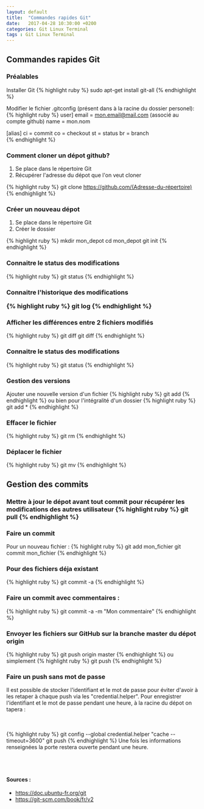 ```yaml
---
layout: default
title:  "Commandes rapides Git"
date:   2017-04-28 10:30:00 +0200
categories: Git Linux Terminal 
tags : Git Linux Terminal 
---
```


<h2>Commandes rapides Git </h2>

<h3> Préalables </h3>
Installer Git
{% highlight ruby %}
sudo apt-get install git-all
{% endhighlight %}

Modifier le fichier .gitconfig (présent dans à la racine du dossier personel):
{% highlight ruby %}
user] 
    email = mon.email@mail.com (associé au compte github)
    name = mon.nom 

 [alias] 
    ci = commit 
    co = checkout 
    st = status 
    br = branch  
{% endhighlight %}


<h3>Comment cloner un dépot github?</h3>

1. Se place dans le répertoire Git
2. Récupérer l'adresse du dépot que l'on veut cloner

{% highlight ruby %}
git clone https://github.com/(Adresse-du-répertoire)
{% endhighlight %}


<h3>Créer un nouveau dépot</h3>

1. Se place dans le répertoire Git
2. Créer le dossier

{% highlight ruby %}
mkdir mon_depot
cd mon_depot
git init
{% endhighlight %}




<h3>Connaitre le status des modifications</h3>

{% highlight ruby %}
git status
{% endhighlight %}

<h3>Connaitre l'historique des modifications

{% highlight ruby %}
git log
{% endhighlight %}


<h3>Afficher les différences entre 2 fichiers modifiés</h3>

{% highlight ruby %}
git diff
git diff <commit1> <commit2>
{% endhighlight %}

<h3>Connaitre le status des modifications</h3>

{% highlight ruby %}
git status
{% endhighlight %}

<h3>Gestion des versions</h3>
Ajouter une nouvelle version d'un fichier
{% highlight ruby %}
git add <mon_fichier_ou_dossier>
{% endhighlight %}
ou bien pour l'intégralité d'un dossier
{% highlight ruby %}
git add *
{% endhighlight %}

<h3>Effacer le fichier</h3>
{% highlight ruby %}
git rm <mon_fichier>
{% endhighlight %}


<h3>Déplacer le fichier</h3>
{% highlight ruby %}
git mv <mom_fichier> <nouvelle_destination>
{% endhighlight %}

<h2>Gestion des commits</h2>

<h3>Mettre à jour le dépot avant tout commit pour récupérer les modifications des autres utilisateur
{% highlight ruby %}
git pull
{% endhighlight %}

<h3>Faire un commit</h3>
Pour un nouveau fichier :
{% highlight ruby %}
git add mon_fichier
git commit mon_fichier
{% endhighlight %}


<h3>Pour des fichiers déja existant</h3>
{% highlight ruby %}
git commit -a
{% endhighlight %}


<h3>Faire un commit avec commentaires :</h3>
{% highlight ruby %}
git commit -a -m "Mon commentaire"
{% endhighlight %}

<h3>Envoyer les fichiers sur GitHub sur la branche master du dépot origin</h3>
{% highlight ruby %}
git push origin master
{% endhighlight %}
ou simplement
{% highlight ruby %}
git push 
{% endhighlight %}

<h3>Faire un push sans mot de passe</h3>
Il est possible de stocker l'identifiant et le mot de passe pour éviter d'avoir à les retaper à chaque push via les "credential.helper".
Pour enregistrer l'identifiant et le mot de passe pendant une heure, à la racine du dépot on tapera :

  <br><br>
{% highlight ruby %}
git config --global credential.helper "cache --timeout=3600"
git push
{% endhighlight %}
Une fois les informations renseignées la porte restera ouverte pendant une heure.

  <br><br>

<h4>Sources :</h4>

<ul>
<li>
<a href=" https://doc.ubuntu-fr.org/git" target="_blanck">https://doc.ubuntu-fr.org/git</a>
</li>
<li>
<a href="https://git-scm.com/book/fr/v2" target="_blanck">https://git-scm.com/book/fr/v2</a>
</li>
</ul>

